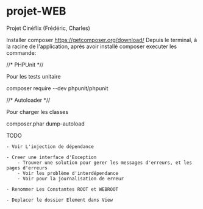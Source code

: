 # projet-WEB
Projet Cinéflix (Frédéric, Charles)


Installer composer
https://getcomposer.org/download/
Depuis le terminal, à la racine de l'application, après avoir installé composer executer les commande:

//* PHPUnit *//

Pour les tests unitaire

composer require --dev phpunit/phpunit

//* Autoloader *//

Pour charger les classes

composer.phar dump-autoload

TODO

    - Voir L'injection de dépendance
    
    - Creer une interface d'Exception
        - Trouver une solution pour gerer les messages d'erreurs, et les pages d'erreurs
        - Voir les problème d'interdépendance
        - Voir pour la journalisation de erreur
    
    - Renommer Les Constantes ROOT et WEBROOT

    - Deplacer le dossier Element dans View

